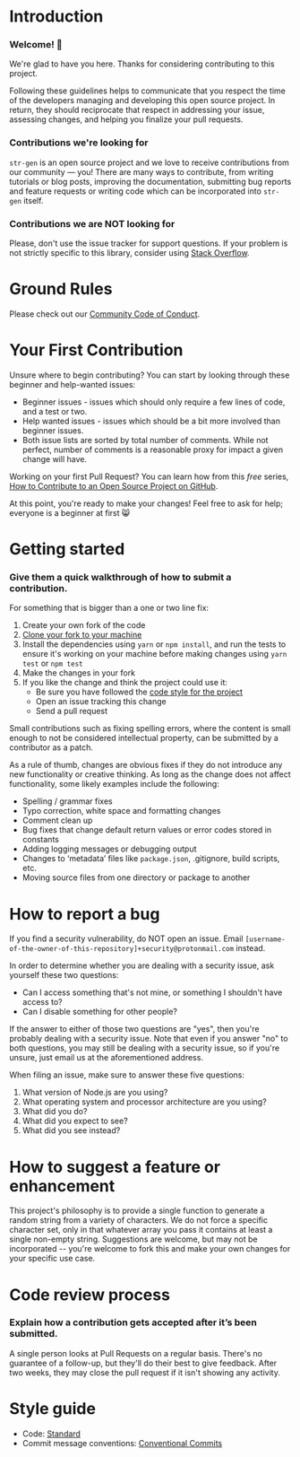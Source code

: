 # Introduction

### Welcome! 👋

We're glad to have you here. Thanks for considering contributing to this project.

Following these guidelines helps to communicate that you respect the time of the developers managing and developing this open source project. In return, they should reciprocate that respect in addressing your issue, assessing changes, and helping you finalize your pull requests.

### Contributions we're looking for

`str-gen` is an open source project and we love to receive contributions from our community — you! There are many ways to contribute, from writing tutorials or blog posts, improving the documentation, submitting bug reports and feature requests or writing code which can be incorporated into `str-gen` itself.

### Contributions we are **NOT** looking for

Please, don't use the issue tracker for support questions. If your problem is not strictly specific to this library, consider using [Stack Overflow](https://stackoverflow.com/).

# Ground Rules

Please check out our [Community Code of Conduct](./CODE_OF_CONDUCT.md).

# Your First Contribution

Unsure where to begin contributing? You can start by looking through these beginner and help-wanted issues:

* Beginner issues - issues which should only require a few lines of code, and a test or two.
* Help wanted issues - issues which should be a bit more involved than beginner issues.
* Both issue lists are sorted by total number of comments. While not perfect, number of comments is a reasonable proxy for impact a given change will have.

Working on your first Pull Request? You can learn how from this *free* series, [How to Contribute to an Open Source Project on GitHub](https://egghead.io/series/how-to-contribute-to-an-open-source-project-on-github).

At this point, you're ready to make your changes! Feel free to ask for help; everyone is a beginner at first :smile_cat:

# Getting started

### Give them a quick walkthrough of how to submit a contribution.

For something that is bigger than a one or two line fix:

1. Create your own fork of the code
1. [Clone your fork to your machine](https://docs.github.com/en/get-started/quickstart/fork-a-repo#cloning-your-forked-repository)
1. Install the dependencies using `yarn` or `npm install`, and run the tests to ensure it's working on your machine before making changes using `yarn test` or `npm test`
1. Make the changes in your fork
1. If you like the change and think the project could use it:
    * Be sure you have followed the [code style for the project](#style-guide)
    * Open an issue tracking this change
    * Send a pull request

Small contributions such as fixing spelling errors, where the content is small enough to not be considered intellectual property, can be submitted by a contributor as a patch.

As a rule of thumb, changes are obvious fixes if they do not introduce any new functionality or creative thinking. As long as the change does not affect functionality, some likely examples include the following:

* Spelling / grammar fixes
* Typo correction, white space and formatting changes
* Comment clean up
* Bug fixes that change default return values or error codes stored in constants
* Adding logging messages or debugging output
* Changes to ‘metadata’ files like `package.json`, .gitignore, build scripts, etc.
* Moving source files from one directory or package to another

# How to report a bug

If you find a security vulnerability, do NOT open an issue. Email `[username-of-the-owner-of-this-repository]+security@protonmail.com` instead.

In order to determine whether you are dealing with a security issue, ask yourself these two questions:
* Can I access something that's not mine, or something I shouldn't have access to?
* Can I disable something for other people?

If the answer to either of those two questions are "yes", then you're probably dealing with a security issue. Note that even if you answer "no" to both questions, you may still be dealing with a security issue, so if you're unsure, just email us at the aforementioned address.

When filing an issue, make sure to answer these five questions:

1. What version of Node.js are you using?
2. What operating system and processor architecture are you using?
3. What did you do?
4. What did you expect to see?
5. What did you see instead?

# How to suggest a feature or enhancement

This project's philosophy is to provide a single function to generate a random string from a variety of characters. We do not force a specific character set, only in that whatever array you pass it contains at least a single non-empty string. Suggestions are welcome, but may not be incorporated -- you're welcome to fork this and make your own changes for your specific use case.

# Code review process
### Explain how a contribution gets accepted after it’s been submitted.

A single person looks at Pull Requests on a regular basis. There's no guarantee of a follow-up, but they'll do their best to give feedback. After two weeks, they may close the pull request if it isn't showing any activity.

# Style guide

- Code: [Standard](https://standardjs.com/)
- Commit message conventions: [Conventional Commits](https://www.conventionalcommits.org/)
